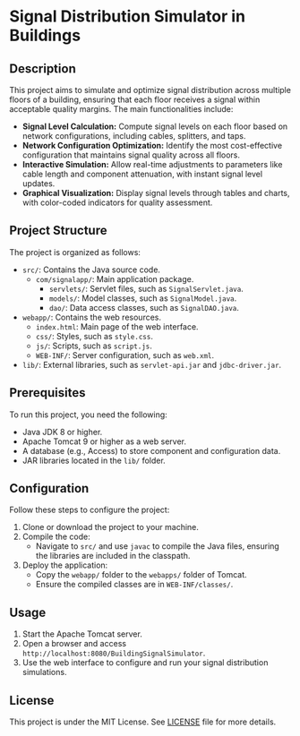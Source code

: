 # Signal Distribution Simulator in Buildings

## Description

This project aims to simulate and optimize signal distribution across multiple floors of a building, ensuring that each floor receives a signal within acceptable quality margins. The main functionalities include:

*   **Signal Level Calculation:** Compute signal levels on each floor based on network configurations, including cables, splitters, and taps.
*   **Network Configuration Optimization:** Identify the most cost-effective configuration that maintains signal quality across all floors.
*   **Interactive Simulation:** Allow real-time adjustments to parameters like cable length and component attenuation, with instant signal level updates.
*   **Graphical Visualization:** Display signal levels through tables and charts, with color-coded indicators for quality assessment.

## Project Structure

The project is organized as follows:

*   `src/`: Contains the Java source code.
    *   `com/signalapp/`: Main application package.
        *   `servlets/`: Servlet files, such as `SignalServlet.java`.
        *   `models/`: Model classes, such as `SignalModel.java`.
        *   `dao/`: Data access classes, such as `SignalDAO.java`.
*   `webapp/`: Contains the web resources.
    *   `index.html`: Main page of the web interface.
    *   `css/`: Styles, such as `style.css`.
    *   `js/`: Scripts, such as `script.js`.
    *   `WEB-INF/`: Server configuration, such as `web.xml`.
*   `lib/`: External libraries, such as `servlet-api.jar` and `jdbc-driver.jar`.

## Prerequisites

To run this project, you need the following:

*   Java JDK 8 or higher.
*   Apache Tomcat 9 or higher as a web server.
*   A database (e.g., Access) to store component and configuration data.
*   JAR libraries located in the `lib/` folder.

## Configuration

Follow these steps to configure the project:

1.  Clone or download the project to your machine.
2.  Compile the code:
    *   Navigate to `src/` and use `javac` to compile the Java files, ensuring the libraries are included in the classpath.
3.  Deploy the application:
    *   Copy the `webapp/` folder to the `webapps/` folder of Tomcat.
    *   Ensure the compiled classes are in `WEB-INF/classes/`.

## Usage

1.  Start the Apache Tomcat server.
2.  Open a browser and access `http://localhost:8080/BuildingSignalSimulator`.
3.  Use the web interface to configure and run your signal distribution simulations.

## License

This project is under the MIT License. See [LICENSE](LICENSE) file for more details.
